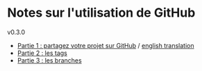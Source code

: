 
# Notes sur l'utilisation de GitHub

v0.3.0

* [Partie 1  : partagez votre projet sur GitHub](Tutoriels/part_01.MD) / [english translation](Tutoriels/part_01_EN.MD)
* [Partie 2 : les tags](Tutoriels/part_02.MD)
* [Partie 3 : les branches](Tutoriels/part_03.MD)
